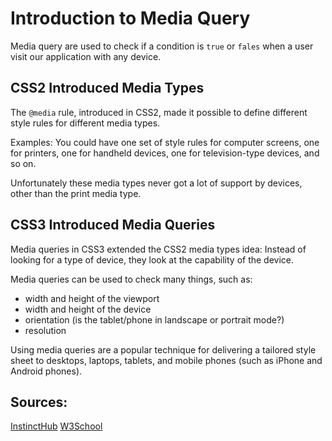 # Introduction to Media Query
Media query are used to check if a condition is `true` or `fales` when a user visit our application with any device. 


## CSS2 Introduced Media Types
The `@media` rule, introduced in CSS2, made it possible to define different style rules for different media types.

Examples: You could have one set of style rules for computer screens, one for printers, one for handheld devices, one for television-type devices, and so on.

Unfortunately these media types never got a lot of support by devices, other than the print media type.

## CSS3 Introduced Media Queries
Media queries in CSS3 extended the CSS2 media types idea: Instead of looking for a type of device, they look at the capability of the device.

Media queries can be used to check many things, such as:

* width and height of the viewport
* width and height of the device
* orientation (is the tablet/phone in landscape or portrait mode?)
* resolution

Using media queries are a popular technique for delivering a tailored style sheet to desktops, laptops, tablets, and mobile phones (such as iPhone and Android phones).

## Sources:
[InstinctHub](https://skills.instincthub.com/)
[W3School](https://www.w3schools.com/css/css3_mediaqueries.asp)
